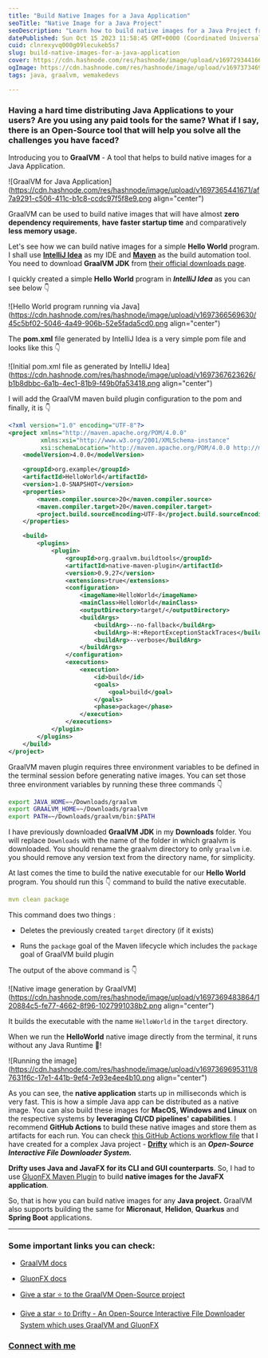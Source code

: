 ```yaml
---
title: "Build Native Images for a Java Application"
seoTitle: "Native Image for a Java Project"
seoDescription: "Learn how to build native images for a Java Project from simple Hello World program to complex projects."
datePublished: Sun Oct 15 2023 11:58:45 GMT+0000 (Coordinated Universal Time)
cuid: clnrexyvq000g09lecukeb5s7
slug: build-native-images-for-a-java-application
cover: https://cdn.hashnode.com/res/hashnode/image/upload/v1697293441660/42e16961-8672-4015-9526-6fb8ba1a9738.png
ogImage: https://cdn.hashnode.com/res/hashnode/image/upload/v1697373469510/78a18063-fbc5-4462-a11a-82a9ed90ca1e.png
tags: java, graalvm, wemakedevs

---
```


### Having a hard time distributing Java Applications to your users? Are you using any paid tools for the same? What if I say, there is an Open-Source tool that will help you solve all the challenges you have faced?

Introducing you to **GraalVM** - A tool that helps to build native images for a Java Application.

![GraalVM for Java Application](https://cdn.hashnode.com/res/hashnode/image/upload/v1697365441671/af7a9291-c506-411c-b1c8-ccdc97f5f8e9.png align="center")

GraalVM can be used to build native images that will have almost **zero dependency requirements**, **have faster startup time** and comparatively **less memory usage.**

Let's see how we can build native images for a simple **Hello World** program. I shall use [**IntelliJ Idea**](https://www.jetbrains.com/idea/) as my IDE and [**Maven**](https://maven.apache.org/) as the build automation tool. You need to download **GraalVM JDK** from [their official downloads page](https://www.graalvm.org/downloads/).

I quickly created a simple **Hello World** program in ***IntelliJ Idea*** as you can see below 👇

![Hello World program running via Java](https://cdn.hashnode.com/res/hashnode/image/upload/v1697366569630/45c5bf02-5046-4a49-906b-52e5fada5cd0.png align="center")

The **pom.xml** file generated by IntelliJ Idea is a very simple pom file and looks like this 👇

![Initial pom.xml file as generated by IntelliJ Idea](https://cdn.hashnode.com/res/hashnode/image/upload/v1697367623626/b1b8dbbc-6a1b-4ec1-81b9-f49b0fa53418.png align="center")

I will add the GraalVM maven build plugin configuration to the pom and finally, it is 👇

```xml
<?xml version="1.0" encoding="UTF-8"?>
<project xmlns="http://maven.apache.org/POM/4.0.0"
         xmlns:xsi="http://www.w3.org/2001/XMLSchema-instance"
         xsi:schemaLocation="http://maven.apache.org/POM/4.0.0 http://maven.apache.org/xsd/maven-4.0.0.xsd">
    <modelVersion>4.0.0</modelVersion>

    <groupId>org.example</groupId>
    <artifactId>HelloWorld</artifactId>
    <version>1.0-SNAPSHOT</version>
    <properties>
        <maven.compiler.source>20</maven.compiler.source>
        <maven.compiler.target>20</maven.compiler.target>
        <project.build.sourceEncoding>UTF-8</project.build.sourceEncoding>
    </properties>

    <build>
        <plugins>
            <plugin>
                <groupId>org.graalvm.buildtools</groupId>
                <artifactId>native-maven-plugin</artifactId>
                <version>0.9.27</version>
                <extensions>true</extensions>
                <configuration>
                    <imageName>HelloWorld</imageName>
                    <mainClass>HelloWorld</mainClass>
                    <outputDirectory>target/</outputDirectory>
                    <buildArgs>
                        <buildArg>--no-fallback</buildArg>
                        <buildArg>-H:+ReportExceptionStackTraces</buildArg>
                        <buildArg>--verbose</buildArg>
                    </buildArgs>
                </configuration>
                <executions>
                    <execution>
                        <id>build</id>
                        <goals>
                            <goal>build</goal>
                        </goals>
                        <phase>package</phase>
                    </execution>
                </executions>
            </plugin>
        </plugins>
    </build>
</project>
```

GraalVM maven plugin requires three environment variables to be defined in the terminal session before generating native images. You can set those three environment variables by running these three commands 👇

```bash
export JAVA_HOME=~/Downloads/graalvm
export GRAALVM_HOME=~/Downloads/graalvm
export PATH=~/Downloads/graalvm/bin:$PATH
```

I have previously downloaded **GraalVM JDK** in my **Downloads** folder. You will replace `Downloads` with the name of the folder in which graalvm is downloaded. You should rename the graalvm directory to only `graalvm` i.e. you should remove any version text from the directory name, for simplicity.

At last comes the time to build the native executable for our **Hello World** program. You should run this 👇 command to build the native executable.

```yaml
mvn clean package
```

This command does two things :

* Deletes the previously created `target` directory (if it exists)
    
* Runs the `package` goal of the Maven lifecycle which includes the `package` goal of GraalVM build plugin  
    

The output of the above command is 👇

![Native image generation by GraalVM](https://cdn.hashnode.com/res/hashnode/image/upload/v1697369483864/120884c5-fe77-4662-8f96-1027991038b2.png align="center")

It builds the executable with the name `HelloWorld` in the `target` directory.

When we run the **HelloWorld** native image directly from the terminal, it runs without any Java Runtime 🎉!

![Running the image](https://cdn.hashnode.com/res/hashnode/image/upload/v1697369695311/87631f6c-17e1-441b-9ef4-7e93e4ee4b10.png align="center")

As you can see, the **native application** starts up in milliseconds which is very fast. This is how a simple Java app can be distributed as a native image. You can also build these images for **MacOS, Windows and Linux** on the respective systems by **leveraging CI/CD pipelines' capabilities**. I recommend **GitHub Actions** to build these native images and store them as artifacts for each run. You can check [this GitHub Actions workflow file](https://github.com/SaptarshiSarkar12/Drifty/blob/master/.github/workflows/build.yml) that I have created for a complex Java project - [**Drifty**](https://github.com/SaptarshiSarkar12/Drifty) which is an ***Open-Source Interactive File Downloader System.***

**Drifty uses Java and JavaFX for its CLI and GUI counterparts**. So, I had to use [GluonFX Maven Plugin](https://github.com/gluonhq/gluonfx-maven-plugin/) to build **native images for the JavaFX application**.

So, that is how you can build native images for any **Java project.** GraalVM also supports building the same for **Micronaut**, **Helidon**, **Quarkus** and **Spring Boot** applications.

---

### Some important links you can check:

* [GraalVM docs](https://www.graalvm.org/latest/docs/)
    
* [GluonFX docs](https://docs.gluonhq.com/#_gluonfx_plugin_for_maven)
    
* [Give a star ⭐ to the GraalVM Open-Source project](https://github.com/oracle/graal)
    
* [Give a star ⭐ to Drifty - An Open-Source Interactive File Downloader System which uses GraalVM and GluonFX](https://github.com/SaptarshiSarkar12/Drifty)
    

### [Connect with me](https://bio.link/saptarshi)